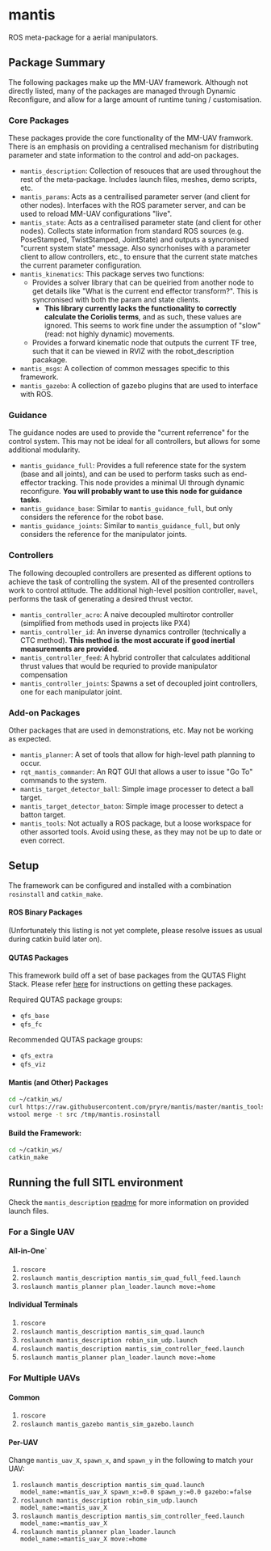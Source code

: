<!-- This Source Code Form is subject to the terms of the Mozilla Public
   - License, v. 2.0. If a copy of the MPL was not distributed with this
   - file, You can obtain one at https://mozilla.org/MPL/2.0/. -->

# mantis
ROS meta-package for a aerial manipulators.

## Package Summary
The following packages make up the MM-UAV framework. Although not directly listed, many of the packages are managed through Dynamic Reconfigure, and allow for a large amount of runtime tuning / customisation.

### Core Packages
These packages provide the core functionality of the MM-UAV framwork. There is an emphasis on providing a centralised mechanism for distributing parameter and state information to the control and add-on packages.

- `mantis_description`: Collection of resouces that are used throughout the rest of the meta-package. Includes launch files, meshes, demo scripts, etc.
- `mantis_params`: Acts as a centrailised parameter server (and client for other nodes). Interfaces with the ROS parameter server, and can be used to reload MM-UAV configurations "live".
- `mantis_state`: Acts as a centrailised parameter state (and client for other nodes). Collects state information from standard ROS sources (e.g. PoseStamped, TwistStamped, JointState) and outputs a syncronised "current system state" message. Also syncrhonises with a parameter client to allow controllers, etc., to ensure that the current state matches the current parameter configuration.
- `mantis_kinematics`: This package serves two functions:
  - Provides a solver library that can be queiried from another node to get details like "What is the current end effector transform?". This is syncronised with both the param and state clients.
    - **This library currently lacks the functionality to correctly calculate the Coriolis terms**, and as such, these values are ignored. This seems to work fine under the assumption of "slow" (read: not highly dynamic) movements.
  - Provides a forward kinematic node that outputs the current TF tree, such that it can be viewed in RVIZ with the robot_description pacakage.
- `mantis_msgs`: A collection of common messages specific to this framework.
- `mantis_gazebo`: A collection of gazebo plugins that are used to interface with ROS.

### Guidance
The guidance nodes are used to provide the "current referrence" for the control system. This may not be ideal for all controllers, but allows for some additional modularity.
- `mantis_guidance_full`: Provides a full reference state for the system (base and all joints), and can be used to perform tasks such as end-effector tracking. This node provides a minimal UI through dynamic reconfigure. **You will probably want to use this node for guidance tasks**.
- `mantis_guidance_base`: Similar to `mantis_guidance_full`, but only considers the reference for the robot base.
- `mantis_guidance_joints`: Similar to `mantis_guidance_full`, but only considers the reference for the manipulator joints.

### Controllers
The following decoupled controllers are presented as different options to achieve the task of controlling the system. All of the presented controllers work to control attitude. The additional high-level position controller, `mavel`, performs the task of generating a desired thrust vector.
- `mantis_controller_acro`: A naive decoupled multirotor controller (simplified from methods used in projects like PX4)
- `mantis_controller_id`: An inverse dynamics controller (technically a CTC method). **This method is the most accurate if good inertial measurements are provided**.
- `mantis_controller_feed`: A hybrid controller that calculates additional thrust values that would be requried to provide manipulator compensation
- `mantis_controller_joints`: Spawns a set of decoupled joint controllers, one for each manipulator joint.

### Add-on Packages
Other packages that are used in demonstrations, etc. May not be working as expected.
- `mantis_planner`: A set of tools that allow for high-level path planning to occur.
- `rqt_mantis_commander`: An RQT GUI that allows a user to issue "Go To" commands to the system.
- `mantis_target_detector_ball`: Simple image processer to detect a ball target.
- `mantis_target_detector_baton`: Simple image processer to detect a batton target.
- `mantis_tools`: Not actually a ROS package, but a loose workspace for other assorted tools. Avoid using these, as they may not be up to date or even correct.


## Setup
The framework can be configured and installed with a combination `rosinstall` and `catkin_make`.

#### ROS Binary Packages
(Unfortunately this listing is not yet complete, please resolve issues as usual during catkin build later on).

#### QUTAS Packages
This framework build off a set of base packages from the QUTAS Flight Stack. Please refer [here](https://github.com/qutas/info/wiki/UAV-Setup-Guides-(QUTAS-Flight-Stack)) for instructions on getting these packages.

Required QUTAS package groups:
- `qfs_base`
- `qfs_fc`

Recommended QUTAS package groups:
- `qfs_extra`
- `qfs_viz`

#### Mantis (and Other) Packages
```sh
cd ~/catkin_ws/
curl https://raw.githubusercontent.com/pryre/mantis/master/mantis_tools/mantis.rosinstall > /tmp/mantis.rosinstall
wstool merge -t src /tmp/mantis.rosinstall
```

#### Build the Framework:
```sh
cd ~/catkin_ws/
catkin_make
```

## Running the full SITL environment

Check the `mantis_description` [readme](mantis_description/README.md) for more information on provided launch files.

### For a Single UAV

#### All-in-One`
1. `roscore`
2. `roslaunch mantis_description mantis_sim_quad_full_feed.launch`
6. `roslaunch mantis_planner plan_loader.launch move:=home`

#### Individual Terminals
1. `roscore`
2. `roslaunch mantis_description mantis_sim_quad.launch`
3. `roslaunch mantis_description robin_sim_udp.launch`
4. `roslaunch mantis_description mantis_sim_controller_feed.launch`
6. `roslaunch mantis_planner plan_loader.launch move:=home`

### For Multiple UAVs

#### Common
1. `roscore`
2. `roslaunch mantis_gazebo mantis_sim_gazebo.launch`

#### Per-UAV
Change `mantis_uav_X`, `spawn_x`, and `spawn_y` in the following to match your UAV:
1. `roslaunch mantis_description mantis_sim_quad.launch model_name:=mantis_uav_X spawn_x:=0.0 spawn_y:=0.0 gazebo:=false`
2. `roslaunch mantis_description robin_sim_udp.launch model_name:=mantis_uav_X`
3. `roslaunch mantis_description mantis_sim_controller_feed.launch model_name:=mantis_uav_X`
5. `roslaunch mantis_planner plan_loader.launch model_name:=mantis_uav_X move:=home`
